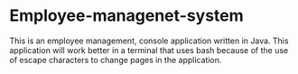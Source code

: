 # Employee-managenet-system
This is an employee management, console application written in Java.
This application will work better in a terminal that uses bash because of the use of escape characters to change pages in the application.

